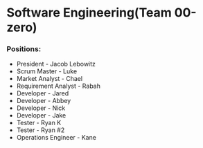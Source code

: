 # Software Engineering(Team 00-zero)

### Positions:
* President - Jacob Lebowitz
* Scrum Master - Luke
* Market Analyst - Chael
* Requirement Analyst - Rabah
* Developer - Jared
* Developer - Abbey
* Developer - Nick
* Developer - Jake
* Tester - Ryan K
* Tester - Ryan #2
* Operations Engineer - Kane
